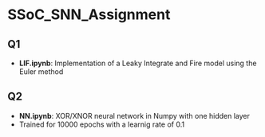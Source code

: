 # SSoC_SNN_Assignment

## Q1

- <b>LIF.ipynb</b>: Implementation of a Leaky Integrate and Fire model using the Euler method

## Q2

- <b>NN.ipynb</b>: XOR/XNOR neural network in Numpy with one hidden layer
- Trained for 10000 epochs with a learnig rate of 0.1 
